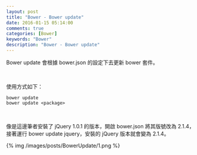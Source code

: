 ```yaml
---
layout: post
title: "Bower - Bower update"
date: 2016-01-15 05:14:00
comments: true
categories: [Bower]
keywords: "Bower"
description: "Bower - Bower update"
---
```


Bower update 會根據 bower.json 的設定下去更新 bower 套件。  

<!-- More -->

<br/>


使用方式如下：  

    bower update
    bower update <package> 

<br/>


像是這邊筆者安裝了 jQuery 1.0.1 的版本，開啟 bower.json 將其版號改為 2.1.4，接著運行 bower update jquery，安裝的 jQuery 版本就會變為 2.1.4。  

{% img /images/posts/BowerUpdate/1.png %}
